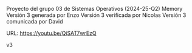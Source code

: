 ﻿Proyecto del grupo 03 de Sistemas Operativos (2024-25-Q2)
Memory
Versión 3 generada por Enzo
Versión 3 verificada por Nicolas
Versión 3 comunicada por David

URL: https://youtu.be/QiSAT7wrEzQ

v3
